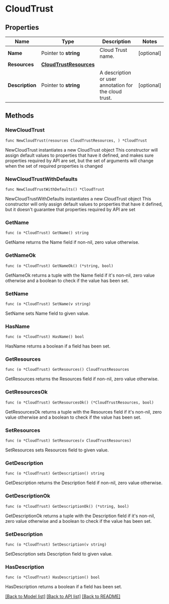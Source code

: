 # CloudTrust

## Properties

Name | Type | Description | Notes
------------ | ------------- | ------------- | -------------
**Name** | Pointer to **string** | Cloud Trust name. | [optional] 
**Resources** | [**CloudTrustResources**](CloudTrustResources.md) |  | 
**Description** | Pointer to **string** | A description or user annotation for the cloud trust. | [optional] 

## Methods

### NewCloudTrust

`func NewCloudTrust(resources CloudTrustResources, ) *CloudTrust`

NewCloudTrust instantiates a new CloudTrust object
This constructor will assign default values to properties that have it defined,
and makes sure properties required by API are set, but the set of arguments
will change when the set of required properties is changed

### NewCloudTrustWithDefaults

`func NewCloudTrustWithDefaults() *CloudTrust`

NewCloudTrustWithDefaults instantiates a new CloudTrust object
This constructor will only assign default values to properties that have it defined,
but it doesn't guarantee that properties required by API are set

### GetName

`func (o *CloudTrust) GetName() string`

GetName returns the Name field if non-nil, zero value otherwise.

### GetNameOk

`func (o *CloudTrust) GetNameOk() (*string, bool)`

GetNameOk returns a tuple with the Name field if it's non-nil, zero value otherwise
and a boolean to check if the value has been set.

### SetName

`func (o *CloudTrust) SetName(v string)`

SetName sets Name field to given value.

### HasName

`func (o *CloudTrust) HasName() bool`

HasName returns a boolean if a field has been set.

### GetResources

`func (o *CloudTrust) GetResources() CloudTrustResources`

GetResources returns the Resources field if non-nil, zero value otherwise.

### GetResourcesOk

`func (o *CloudTrust) GetResourcesOk() (*CloudTrustResources, bool)`

GetResourcesOk returns a tuple with the Resources field if it's non-nil, zero value otherwise
and a boolean to check if the value has been set.

### SetResources

`func (o *CloudTrust) SetResources(v CloudTrustResources)`

SetResources sets Resources field to given value.


### GetDescription

`func (o *CloudTrust) GetDescription() string`

GetDescription returns the Description field if non-nil, zero value otherwise.

### GetDescriptionOk

`func (o *CloudTrust) GetDescriptionOk() (*string, bool)`

GetDescriptionOk returns a tuple with the Description field if it's non-nil, zero value otherwise
and a boolean to check if the value has been set.

### SetDescription

`func (o *CloudTrust) SetDescription(v string)`

SetDescription sets Description field to given value.

### HasDescription

`func (o *CloudTrust) HasDescription() bool`

HasDescription returns a boolean if a field has been set.


[[Back to Model list]](../README.md#documentation-for-models) [[Back to API list]](../README.md#documentation-for-api-endpoints) [[Back to README]](../README.md)


